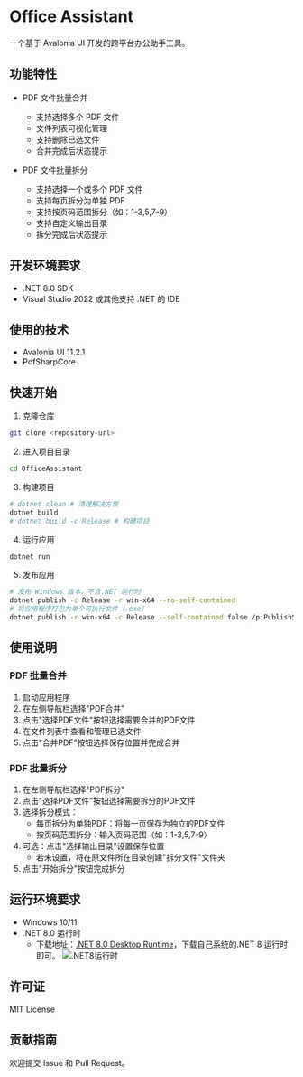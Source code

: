 # Office Assistant

一个基于 Avalonia UI 开发的跨平台办公助手工具。

## 功能特性

- PDF 文件批量合并
  - 支持选择多个 PDF 文件
  - 文件列表可视化管理
  - 支持删除已选文件
  - 合并完成后状态提示

- PDF 文件批量拆分
  - 支持选择一个或多个 PDF 文件
  - 支持每页拆分为单独 PDF
  - 支持按页码范围拆分（如：1-3,5,7-9）
  - 支持自定义输出目录
  - 拆分完成后状态提示

## 开发环境要求

- .NET 8.0 SDK
- Visual Studio 2022 或其他支持 .NET 的 IDE

## 使用的技术

- Avalonia UI 11.2.1
- PdfSharpCore

## 快速开始

1. 克隆仓库
```bash
git clone <repository-url>
```

2. 进入项目目录
```bash
cd OfficeAssistant
```

3. 构建项目
```bash
# dotnet clean # 清理解决方案
dotnet build
# dotnet build -c Release # 构建项目
```

4. 运行应用
```bash
dotnet run
```

5. 发布应用
```bash
# 发布 Windows 版本，不含.NET 运行时
dotnet publish -c Release -r win-x64 --no-self-contained
# 将应用程序打包为单个可执行文件（.exe）
dotnet publish -r win-x64 -c Release --self-contained false /p:PublishSingleFile=true
```

## 使用说明

### PDF 批量合并
1. 启动应用程序
2. 在左侧导航栏选择"PDF合并"
3. 点击"选择PDF文件"按钮选择需要合并的PDF文件
4. 在文件列表中查看和管理已选文件
5. 点击"合并PDF"按钮选择保存位置并完成合并

### PDF 批量拆分
1. 在左侧导航栏选择"PDF拆分"
2. 点击"选择PDF文件"按钮选择需要拆分的PDF文件
3. 选择拆分模式：
   - 每页拆分为单独PDF：将每一页保存为独立的PDF文件
   - 按页码范围拆分：输入页码范围（如：1-3,5,7-9）
4. 可选：点击"选择输出目录"设置保存位置
   - 若未设置，将在原文件所在目录创建"拆分文件"文件夹
5. 点击"开始拆分"按钮完成拆分

## 运行环境要求

- Windows 10/11
- .NET 8.0 运行时
  - 下载地址：[.NET 8.0 Desktop Runtime](https://dotnet.microsoft.com/zh-cn/download/dotnet/8.0)，下载自己系统的.NET 8 运行时即可。
![.NET8运行时](https://lei-1258171996.cos.ap-guangzhou.myqcloud.com/imgs/2024/202504142154045.jpg)

## 许可证

MIT License

## 贡献指南

欢迎提交 Issue 和 Pull Request。